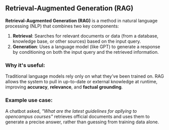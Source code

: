 ## Retrieval-Augmented Generation (RAG)

**Retrieval-Augmented Generation (RAG)** is a method in natural language processing (NLP) that combines two key components:

1. **Retrieval**: Searches for relevant documents or data (from a database, knowledge base, or other sources) based on the input query.
2. **Generation**: Uses a language model (like GPT) to generate a response by conditioning on both the input query and the retrieved information.

### Why it's useful:

Traditional language models rely only on what they’ve been trained on. RAG allows the system to pull in up-to-date or external knowledge at runtime, improving **accuracy**, **relevance**, and **factual grounding**.

### Example use case:

A chatbot asked, _"What are the latest guidelines for apllying to opencampus courses"_ retrieves official documents and uses them to generate a precise answer, rather than guessing from training data alone.
